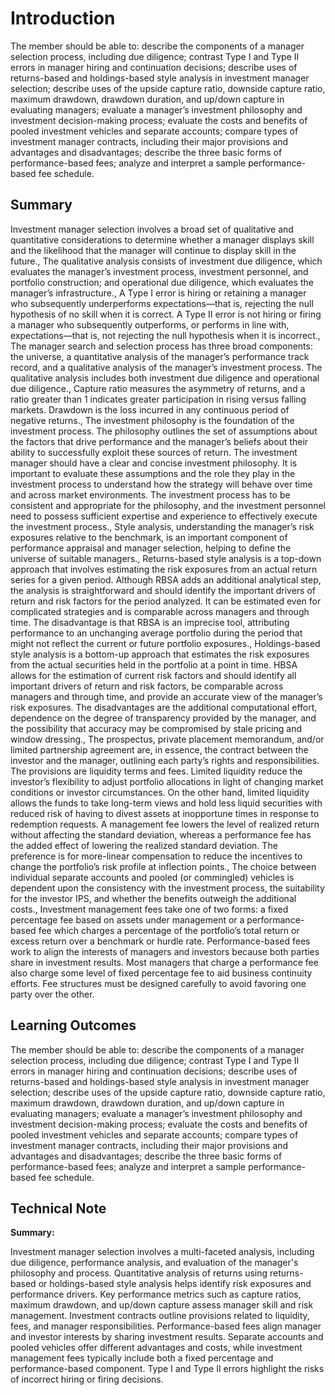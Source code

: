# Introduction

The member should be able to: describe the components of a manager selection process, including due diligence; contrast Type I and Type II errors in manager hiring and continuation decisions; describe uses of returns-based and holdings-based style analysis in investment manager selection; describe uses of the upside capture ratio, downside capture ratio, maximum drawdown, drawdown duration, and up/down capture in evaluating managers; evaluate a manager’s investment philosophy and investment decision-making process; evaluate the costs and benefits of pooled investment vehicles and separate accounts; compare types of investment manager contracts, including their major provisions and advantages and disadvantages; describe the three basic forms of performance-based fees; analyze and interpret a sample performance-based fee schedule.

## Summary

Investment manager selection involves a broad set of qualitative and quantitative considerations to determine whether a manager displays skill and the likelihood that the manager will continue to display skill in the future., The qualitative analysis consists of investment due diligence, which evaluates the manager’s investment process, investment personnel, and portfolio construction; and operational due diligence, which evaluates the manager’s infrastructure., A Type I error is hiring or retaining a manager who subsequently underperforms expectations—that is, rejecting the null hypothesis of no skill when it is correct. A Type II error is not hiring or firing a manager who subsequently outperforms, or performs in line with, expectations—that is, not rejecting the null hypothesis when it is incorrect., The manager search and selection process has three broad components: the universe, a quantitative analysis of the manager’s performance track record, and a qualitative analysis of the manager’s investment process. The qualitative analysis includes both investment due diligence and operational due diligence., Capture ratio measures the asymmetry of returns, and a ratio greater than 1 indicates greater participation in rising versus falling markets. Drawdown is the loss incurred in any continuous period of negative returns., The investment philosophy is the foundation of the investment process. The philosophy outlines the set of assumptions about the factors that drive performance and the manager’s beliefs about their ability to successfully exploit these sources of return. The investment manager should have a clear and concise investment philosophy. It is important to evaluate these assumptions and the role they play in the investment process to understand how the strategy will behave over time and across market environments. The investment process has to be consistent and appropriate for the philosophy, and the investment personnel need to possess sufficient expertise and experience to effectively execute the investment process., Style analysis, understanding the manager’s risk exposures relative to the benchmark, is an important component of performance appraisal and manager selection, helping to define the universe of suitable managers., Returns-based style analysis is a top-down approach that involves estimating the risk exposures from an actual return series for a given period. Although RBSA adds an additional analytical step, the analysis is straightforward and should identify the important drivers of return and risk factors for the period analyzed. It can be estimated even for complicated strategies and is comparable across managers and through time. The disadvantage is that RBSA is an imprecise tool, attributing performance to an unchanging average portfolio during the period that might not reflect the current or future portfolio exposures., Holdings-based style analysis is a bottom-up approach that estimates the risk exposures from the actual securities held in the portfolio at a point in time. HBSA allows for the estimation of current risk factors and should identify all important drivers of return and risk factors, be comparable across managers and through time, and provide an accurate view of the manager’s risk exposures. The disadvantages are the additional computational effort, dependence on the degree of transparency provided by the manager, and the possibility that accuracy may be compromised by stale pricing and window dressing., The prospectus, private placement memorandum, and/or limited partnership agreement are, in essence, the contract between the investor and the manager, outlining each party’s rights and responsibilities. The provisions are liquidity terms and fees. Limited liquidity reduce the investor’s flexibility to adjust portfolio allocations in light of changing market conditions or investor circumstances. On the other hand, limited liquidity allows the funds to take long-term views and hold less liquid securities with reduced risk of having to divest assets at inopportune times in response to redemption requests. A management fee lowers the level of realized return without affecting the standard deviation, whereas a performance fee has the added effect of lowering the realized standard deviation. The preference is for more-linear compensation to reduce the incentives to change the portfolio’s risk profile at inflection points., The choice between individual separate accounts and pooled (or commingled) vehicles is dependent upon the consistency with the investment process, the suitability for the investor IPS, and whether the benefits outweigh the additional costs., Investment management fees take one of two forms: a fixed percentage fee based on assets under management or a performance-based fee which charges a percentage of the portfolio’s total return or excess return over a benchmark or hurdle rate. Performance-based fees work to align the interests of managers and investors because both parties share in investment results. Most managers that charge a performance fee also charge some level of fixed percentage fee to aid business continuity efforts. Fee structures must be designed carefully to avoid favoring one party over the other.

## Learning Outcomes

The member should be able to: describe the components of a manager selection process, including due diligence; contrast Type I and Type II errors in manager hiring and continuation decisions; describe uses of returns-based and holdings-based style analysis in investment manager selection; describe uses of the upside capture ratio, downside capture ratio, maximum drawdown, drawdown duration, and up/down capture in evaluating managers; evaluate a manager’s investment philosophy and investment decision-making process; evaluate the costs and benefits of pooled investment vehicles and separate accounts; compare types of investment manager contracts, including their major provisions and advantages and disadvantages; describe the three basic forms of performance-based fees; analyze and interpret a sample performance-based fee schedule.

## Technical Note

**Summary:**

Investment manager selection involves a multi-faceted analysis, including due diligence, performance analysis, and evaluation of the manager's philosophy and process. Quantitative analysis of returns using returns-based or holdings-based style analysis helps identify risk exposures and performance drivers. Key performance metrics such as capture ratios, maximum drawdown, and up/down capture assess manager skill and risk management. Investment contracts outline provisions related to liquidity, fees, and manager responsibilities. Performance-based fees align manager and investor interests by sharing investment results. Separate accounts and pooled vehicles offer different advantages and costs, while investment management fees typically include both a fixed percentage and performance-based component. Type I and Type II errors highlight the risks of incorrect hiring or firing decisions.